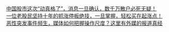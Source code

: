   
[中国股市这次“动真格了”，消息一旦确认，数千万散户必死无疑！](http://www.dianyue.me/archives/980/4p7d9qdouofl5i4q/)  
[一位老股民坚持十年的抓涨停板绝技，一旦掌握，轻松买在起涨点！](http://www.dianyue.me/archives/283/ku1vjlqwezd8m8ju/)  
[恶性突发事件频生，媒体如何把握操作尺度？这里有外媒的报道真经](http://www.dianyue.me/archives/667/ffiwewi6m8ygo9hw/)